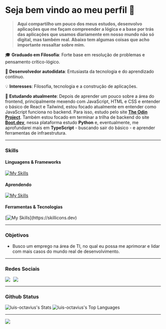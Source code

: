 # Seja bem vindo ao meu perfil 👋

> __Aqui compartilho um pouco dos meus estudos, desenvolvo aplicações que me façam compreender a lógica e a base por trás das aplicações que usamos diariamente em nosso mundo não só digital, mas também real. Abaixo tem algumas coisas que acho importante ressaltar sobre mim.__
  
🎓 **Graduado em Filosofia**: Forte base em resolução de problemas e pensamento crítico-lógico.  

🚀 **Desenvolvedor autodidata**: Entusiasta da tecnologia e do aprendizado contínuo. 

💡 **Interesses**: Filosofia, tecnologia e a construção de aplicações.   

🌱 **Estudando atualmente**: Depois de aprender um pouco sobre a área do frontend, principalmente mexendo com JavaScript, HTML e CSS e entender o básico de React e Tailwind, estou focado atualmente em entender como JavaScript funciona no backend. Para isso, estudo pelo site [**The Odin Project**](https://www.theodinproject.com/dashboard). Também estou focado em terminar a trilha de backend do site [**Boot.dev**](https://www.boot.dev), nessa plataforma estudo **Python** e, eventualmente, me aprofundarei mais em **TypeScript** - buscando sair do básico - e aprender ferramentas de infraestrutura.
   

---

### Skills
#### Linguagens & Frameworks
[![My Skills](https://skillicons.dev/icons?i=html,css,js,react,tailwind,python)](https://skillicons.dev)

#### Aprendendo 
[![My Skills](https://skillicons.dev/icons?i=postgresql,mongo,nodejs)](https://skillicons.dev)


#### Ferramentas & Tecnologias 
[![My Skills](https://skillicons.dev/icons?i=linux,git,npm,firebase,vscode,)](https://skillicons.dev)

---

### Objetivos
- Busco um emprego na área de TI, no qual eu possa me aprimorar e lidar com mais casos do mundo real de desenvolvimento. 

---

### Redes Sociais
<div style="display: flex; gap: 10px;">
  <a href="mailto:luisoctavius.sc@gmail.com" target="_blank">
    <img loading="lazy" src="https://img.shields.io/badge/Gmail-D14836?style=for-the-badge&logo=gmail&logoColor=white" target="_blank">
  </a>

   <a href="https://www.linkedin.com/in/luis-octavio" target="_blank">
    <img loading="lazy" src="https://img.shields.io/badge/-LinkedIn-%230077B5?style=for-the-badge&logo=linkedin&logoColor=white" target="_blank">
  </a>   
</div>

---

### Github Status
![luis-octavius's Stats](https://github-readme-stats.vercel.app/api?username=luis-octavius&theme=dark&show_icons=true&hide_border=false&count_private=true)
![luis-octavius's Top Languages](https://github-readme-stats.vercel.app/api/top-langs/?username=luis-octavius&theme=dark&show_icons=true&hide_border=false&layout=compact)

---
  
![](https://komarev.com/ghpvc/?username=luis-octavius&color=blueviolet)


